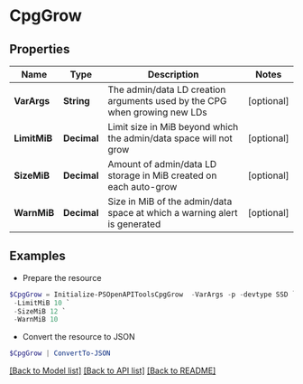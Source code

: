# CpgGrow
## Properties

Name | Type | Description | Notes
------------ | ------------- | ------------- | -------------
**VarArgs** | **String** | The admin/data LD creation arguments used by the CPG when growing new LDs | [optional] 
**LimitMiB** | **Decimal** | Limit size in MiB beyond which the admin/data space will not grow | [optional] 
**SizeMiB** | **Decimal** | Amount of admin/data LD storage in MiB created on each auto-grow | [optional] 
**WarnMiB** | **Decimal** | Size in MiB of the admin/data space at which a warning alert is generated | [optional] 

## Examples

- Prepare the resource
```powershell
$CpgGrow = Initialize-PSOpenAPIToolsCpgGrow  -VarArgs -p -devtype SSD `
 -LimitMiB 10 `
 -SizeMiB 12 `
 -WarnMiB 10
```

- Convert the resource to JSON
```powershell
$CpgGrow | ConvertTo-JSON
```

[[Back to Model list]](../README.md#documentation-for-models) [[Back to API list]](../README.md#documentation-for-api-endpoints) [[Back to README]](../README.md)

